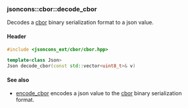 ### jsoncons::cbor::decode_cbor

Decodes a [cbor](http://cbor.io/) binary serialization format to a json value.

#### Header
```c++
#include <jsoncons_ext/cbor/cbor.hpp>

template<class Json>
Json decode_cbor(const std::vector<uint8_t>& v)
```

#### See also

- [encode_cbor](encode_cbor.md) encodes a json value to the [cbor](http://cbor.io/) binary serialization format.


